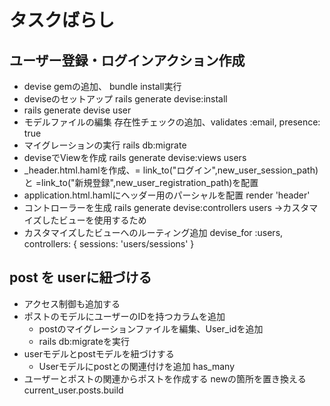# タスクばらし
## ユーザー登録・ログインアクション作成
- devise gemの追加、 bundle install実行
- deviseのセットアップ rails generate devise:install
- rails generate devise user
- モデルファイルの編集 存在性チェックの追加、validates :email, presence: true
- マイグレーションの実行 rails db:migrate
- deviseでViewを作成 rails generate devise:views users
- _header.html.hamlを作成、= link_to("ログイン",new_user_session_path)と =link_to("新規登録",new_user_registration_path)を配置
- application.html.hamlにヘッダー用のパーシャルを配置 render 'header'
- コントローラーを生成 rails generate devise:controllers users →カスタマイズしたビューを使用するため
- カスタマイズしたビューへのルーティング追加 devise_for :users, controllers: { sessions: 'users/sessions' }

## post を userに紐づける
- アクセス制御も追加する
- ポストのモデルにユーザーのIDを持つカラムを追加
  - postのマイグレーションファイルを編集、User_idを追加
  - rails db:migrateを実行
- userモデルとpostモデルを紐づけする
  - Userモデルにpostとの関連付けを追加 has_many
- ユーザーとポストの関連からポストを作成する newの箇所を置き換える current_user.posts.build
